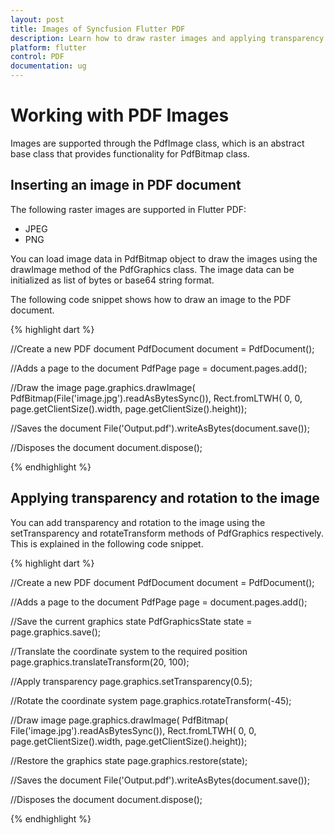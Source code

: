 ```yaml
---
layout: post
title: Images of Syncfusion Flutter PDF
description: Learn how to draw raster images and applying transparency and rotation to the images in the Flutter PDF.
platform: flutter
control: PDF
documentation: ug
---
```


# Working with PDF Images

Images are supported through the PdfImage class, which is an abstract base class that provides functionality for PdfBitmap class.

## Inserting an image in PDF document

The following raster images are supported in Flutter PDF:

* JPEG
* PNG

You can load image data in PdfBitmap object to draw the images using the drawImage method of the PdfGraphics class. The image data can be initialized as list of bytes or base64 string format.

The following code snippet shows how to draw an image to the PDF document.

{% highlight dart %}

//Create a new PDF document
PdfDocument document = PdfDocument();

//Adds a page to the document
PdfPage page = document.pages.add();

//Draw the image
page.graphics.drawImage(
	PdfBitmap(File('image.jpg').readAsBytesSync()),
	Rect.fromLTWH(
		0, 0, page.getClientSize().width, page.getClientSize().height));

//Saves the document
File('Output.pdf').writeAsBytes(document.save());

//Disposes the document
document.dispose();
  
{% endhighlight %}

## Applying transparency and rotation to the image

You can add transparency and rotation to the image using the setTransparency and rotateTransform methods of PdfGraphics respectively. This is explained in the following code snippet.

{% highlight dart %}

//Create a new PDF document
PdfDocument document = PdfDocument();

//Adds a page to the document
PdfPage page = document.pages.add();

//Save the current graphics state
PdfGraphicsState state = page.graphics.save();

//Translate the coordinate system to the  required position
page.graphics.translateTransform(20, 100);

//Apply transparency
page.graphics.setTransparency(0.5);

//Rotate the coordinate system
page.graphics.rotateTransform(-45);

//Draw image
page.graphics.drawImage(
	PdfBitmap(
	File('image.jpg').readAsBytesSync()),
	Rect.fromLTWH(
		0, 0, page.getClientSize().width, page.getClientSize().height));

//Restore the graphics state
page.graphics.restore(state);

//Saves the document
File('Output.pdf').writeAsBytes(document.save());

//Disposes the document
document.dispose();
	
{% endhighlight %}
